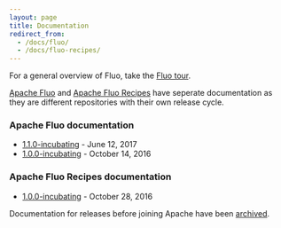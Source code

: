 ```yaml
---
layout: page
title: Documentation
redirect_from: 
  - /docs/fluo/
  - /docs/fluo-recipes/
---
```


For a general overview of Fluo, take the [Fluo tour](/tour/).

[Apache Fluo] and [Apache Fluo Recipes] have seperate documentation as they are different repositories with their own release cycle.

### Apache Fluo documentation

* [1.1.0-incubating][fluo-1.1] - June 12, 2017
* [1.0.0-incubating][fluo-1.0] - October 14, 2016

### Apache Fluo Recipes documentation

* [1.0.0-incubating][recipes-1.0] - October 28, 2016

Documentation for releases before joining Apache have been [archived](archive).

[Apache Fluo]: https://github.com/apache/fluo
[Apache Fluo Recipes]: https://github.com/apache/fluo-recipes
[fluo-1.1]: /docs/fluo/1.1.0-incubating/
[fluo-1.0]: /docs/fluo/1.0.0-incubating/
[recipes-1.0]: /docs/fluo-recipes/1.0.0-incubating/

